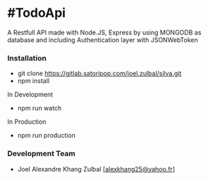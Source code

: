 #TodoApi
=========================

<p>
    A Restfull API made with Node.JS, Express by using MONGODB as database and including Authentication layer with JSONWebToken
</p>



### Installation

- git clone https://gitlab.satoripop.com/joel.zulbal/silva.git
- npm install

In Development
- npm run watch 

In Production
- npm run production 

### Development Team

- Joel Alexandre Khang Zulbal [alexkhang25@yahoo.fr]
